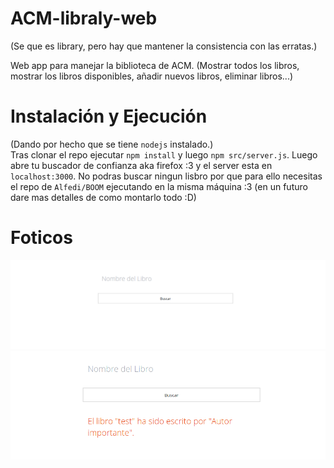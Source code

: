 # ACM-libraly-web
(Se que es library, pero hay que mantener la consistencia con las erratas.)  

Web app para manejar la biblioteca de ACM. (Mostrar todos los libros, mostrar los libros disponibles, añadir nuevos libros, eliminar libros...)

# Instalación y Ejecución
(Dando por hecho que se tiene `nodejs` instalado.)  
Tras clonar el repo ejecutar `npm install` y luego `npm src/server.js`. Luego abre tu buscador de confianza aka firefox :3 y el server esta en `localhost:3000`. No podras buscar ningun lisbro por que para ello necesitas el repo de `Alfedi/BOOM` ejecutando en la misma máquina :3 (en un futuro dare mas detalles de como montarlo todo :D)

# Foticos
![Inicio](./readmeIMG/inicio.png)  
![Buscar Libro](./readmeIMG/resultado_libro.png)
